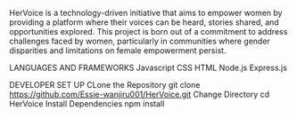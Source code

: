 HerVoice is a technology-driven initiative that aims to empower women by providing a platform where their voices can be heard, stories shared, and opportunities explored. This project is born out of a commitment to address challenges faced by women, particularly in communities where gender disparities and limitations on female empowerment persist.
  
   LANGUAGES AND FRAMEWORKS
 Javascript
 CSS
 HTML
 Node.js
 Express.js

  DEVELOPER SET UP
CLone the Repository
 git clone https://github.com/Essie-wanjiru001/HerVoice.git
Change Directory
 cd HerVoice
Install Dependencies
 npm install
